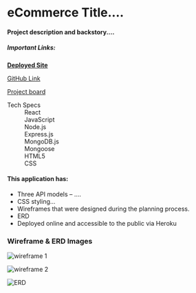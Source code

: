 # eCommerce Title....

#### Project description and backstory....

##### Important Links:
[**Deployed Site**](https://tranquil-hollows-36268.herokuapp.com/)

[GitHub Link](https://github.com/brittmagee/SEI23-Project3)

[Project board](https://github.com/brittmagee/SEI23-Project3/projects/1)

<dl>
  <dt>Tech Specs</dt>
    <dd>React</dd>
    <dd>JavaScript</dd>
    <dd>Node.js</dd>
    <dd>Express.js</dd>
    <dd>MongoDB.js</dd>
    <dd>Mongoose</dd>
    <dd>HTML5</dd>
    <dd>CSS</dd>
</dl>

#### This application has: 

* Three API models – ....
* CSS styling...
* Wireframes that were designed during the planning process.
* ERD
* Deployed online and accessible to the public via Heroku

### Wireframe & ERD Images
![wireframe 1](./public/wireframe1 "Wireframe 1")

![wireframe 2](./public/wireframe2 "Wireframe 2")

![ERD](./public/erd.jpeg "ERD")
